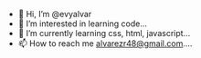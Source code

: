 - 👋 Hi, I’m @evyalvar
- 👀 I’m interested in learning code...
- 🌱 I’m currently learning css, html, javascript...
- 📫 How to reach me alvarezr48@gmail.com....

<!---
evyalvar/evyalvar is a ✨ special ✨ repository because its `README.md` (this file) appears on your GitHub profile.
You can click the Preview link to take a look at your changes.
--->
